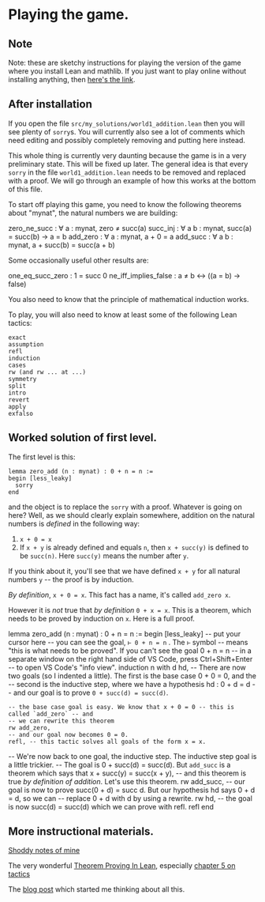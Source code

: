 # Playing the game.

## Note

Note: these are sketchy instructions for playing
the version of the game where you install Lean
and mathlib. If you just want to play online
without installing anything, then
[here's the link](http://wwwf.imperial.ac.uk/~buzzard/xena/natural_number_game/).

## After installation

If you open the file `src/my_solutions/world1_addition.lean` then you will see plenty of `sorry`s. You will currently also see a lot of comments which need editing and possibly completely removing and putting here instead.

This whole thing is currently very daunting because the game is in a very preliminary state. This will be fixed up later. The general idea is that every `sorry` in the file `world1_addition.lean` needs to be removed and replaced with a proof. We will go through an example of how this works at the bottom of this file.



To start off playing this game, you need to know the following theorems
about "mynat", the natural numbers we are building:

zero_ne_succ : ∀ a : mynat, zero ≠ succ(a)
succ_inj : ∀ a b : mynat, succ(a) = succ(b) → a = b
add_zero : ∀ a : mynat, a + 0 = a
add_succ : ∀ a b : mynat, a + succ(b) = succ(a + b)

Some occasionally useful other results are:

one_eq_succ_zero : 1 = succ 0
ne_iff_implies_false : a ≠ b ↔ ((a = b) → false)

You also need to know that the principle of mathematical induction works.

To play, you will also need to know at least some of the following Lean tactics:

```
exact
assumption
refl
induction
cases
rw (and rw ... at ...)
symmetry
split
intro
revert
apply
exfalso
```

## Worked solution of first level.

The first level is this:

```
lemma zero_add (n : mynat) : 0 + n = n :=
begin [less_leaky]
  sorry
end
```

and the object is to replace the `sorry` with a proof. Whatever is going on here? Well, as we should clearly explain somewhere, addition on the natural numbers is *defined* in the following way:

1) `x + 0 = x`
2) If `x + y` is already defined and equals `n`, then `x + succ(y)` is defined to be `succ(n)`. Here `succ(y)` means the number after `y`.

If you think about it, you'll see that we have defined `x + y` for all natural numbers `y` -- the proof is by induction.

*By definition*, `x + 0 = x`. This fact has a name, it's called `add_zero x`.

However it is *not* true that *by definition* `0 + x = x`. This is a theorem, which needs to be proved by induction on `x`. Here is a full proof.

lemma zero_add (n : mynat) : 0 + n = n :=
begin [less_leaky]
  -- put your cursor here -- you can see the goal, `⊢ 0 + n = n` . The `⊢` symbol
  -- means "this is what needs to be proved". If you can't see the goal 0 + n = n
  -- in a separate window on the right hand side of VS Code, press Ctrl+Shift+Enter
  -- to open VS Code's "info view".
  induction n with d hd,
    -- There are now two goals (so I indented a little). The first is the base case 0 + 0 = 0, and the
    -- second is the inductive step, where we have a hypothesis hd : 0 + d = d
    -- and our goal is to prove `0 + succ(d) = succ(d)`. 


    -- the base case goal is easy. We know that x + 0 = 0 -- this is called `add_zero` -- and
    -- we can rewrite this theorem
    rw add_zero,
    -- and our goal now becomes 0 = 0.
    refl, -- this tactic solves all goals of the form x = x. 
  
  -- We're now back to one goal, the inductive step. The inductive step goal is a little trickier. 
  -- The goal is 0 + succ(d) = succ(d). But `add_succ` is a theorem which says that x + succ(y) = succ(x + y),
  -- and this theorem is true *by definition of addition*. Let's use this theorem.
  rw add_succ,
  -- our goal is now to prove succ(0 + d) = succ d. But our hypothesis hd says 0 + d = d, so we can
  -- replace 0 + d with d by using a rewrite.
  rw hd,
  -- the goal is now succ(d) = succ(d) which we can prove with refl.
  refl
end

## More instructional materials.

[Shoddy notes of mine](http://wwwf.imperial.ac.uk/~buzzard/xena/html/source/ch1_and_or_props/prop_exercises.html)

The very wonderful [Theorem Proving In Lean](https://leanprover.github.io/theorem_proving_in_lean/), especially [chapter 5 on tactics](https://leanprover.github.io/theorem_proving_in_lean/tactics.html)

The [blog post](https://xenaproject.wordpress.com/2017/10/31/building-the-non-negative-integers-from-scratch/) which started me thinking about all this.
